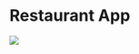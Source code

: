 # Restaurant App

<a href = "https://github.com/ozgun-kara/Restaurant" target = "_blank"> <img src = "https://media.giphy.com/media/cn3AxntBOqgkQVPFtq/giphy.gif" /> </a>


